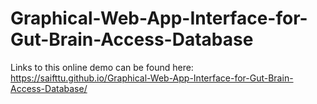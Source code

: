 # Graphical-Web-App-Interface-for-Gut-Brain-Access-Database

Links to this online demo can be found here: 
https://saifttu.github.io/Graphical-Web-App-Interface-for-Gut-Brain-Access-Database/
